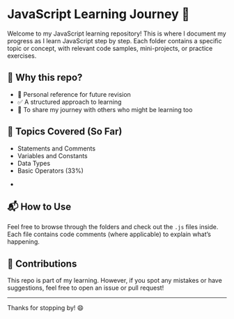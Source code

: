 # JavaScript Learning Journey 🚀

Welcome to my JavaScript learning repository! This is where I document my progress as I learn JavaScript step by step. Each folder contains a specific topic or concept, with relevant code samples, mini-projects, or practice exercises.


## 📌 Why this repo?

- 📖 Personal reference for future revision  
- ✅ A structured approach to learning  
- 🌱 To share my journey with others who might be learning too  

## 🧠 Topics Covered (So Far)

- Statements and Comments
- Variables and Constants
- Data Types
- Basic Operators (33%)
*

## 📬 How to Use

Feel free to browse through the folders and check out the `.js` files inside. Each file contains code comments (where applicable) to explain what’s happening.

## 🙌 Contributions

This repo is part of my learning. However, if you spot any mistakes or have suggestions, feel free to open an issue or pull request!

---

Thanks for stopping by! 😄
